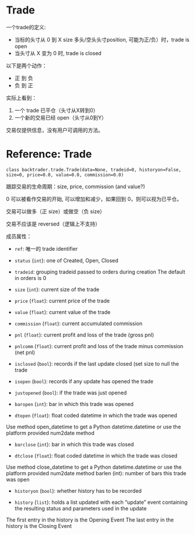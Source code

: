 # Trade
一个trade的定义:
* 当标的头寸从 0 到 X size 多头/空头头寸position, 可能为正/负）时，trade is open
* 当头寸从 X 变为 0 时, trade is closed

以下是两个动作：
* 正 到 负
* 负 到 正

实际上看到：
1. 一个 trade 已平仓（头寸从X转到0）
2. 一个新的交易已经 open（头寸从0到Y）

交易仅提供信息，没有用户可调用的方法。

# Reference: Trade
```
class backtrader.trade.Trade(data=None, tradeid=0, historyon=False, size=0, price=0.0, value=0.0, commission=0.0)
```
跟踪交易的生命周期：size, price, commission (and value?)

0 可以被看作交易的开始, 可以增加和减少，如果回到 0，则可以视为已平仓。

交易可以做多（正 size）或做空（负 size）

交易不应该是 reversed（逻辑上不支持）

成员属性：
* `ref`: 唯一的 trade identifier

* `status` (`int`): one of Created, Open, Closed

* `tradeid`: grouping tradeid passed to orders during creation The default in orders is 0

* `size` (`int`): current size of the trade

* `price` (`float`): current price of the trade

* `value` (`float`): current value of the trade

* `commission` (`float`): current accumulated commission

* `pnl` (`float`): current profit and loss of the trade (gross pnl)

* `pnlcomm` (`float`): current profit and loss of the trade minus commission (net pnl)

* `isclosed` (`bool`): records if the last update closed (set size to null the trade

* `isopen` (`bool`): records if any update has opened the trade

* `justopened` (`bool`): if the trade was just opened

* `baropen` (`int`): bar in which this trade was opened

* `dtopen` (`float`): float coded datetime in which the trade was opened

Use method open_datetime to get a Python datetime.datetime or use the platform provided num2date method

* `barclose` (`int`): bar in which this trade was closed

* `dtclose` (`float`): float coded datetime in which the trade was closed

Use method close_datetime to get a Python datetime.datetime or use the platform provided num2date method
barlen (int): number of bars this trade was open

* `historyon` (`bool`): whether history has to be recorded

* `history` (`list`): holds a list updated with each “update” event containing the resulting status and parameters used in the update

The first entry in the history is the Opening Event The last entry in the history is the Closing Event